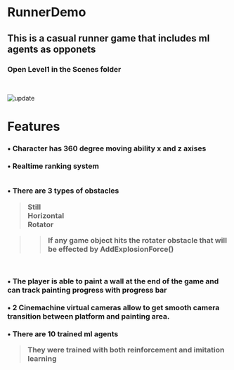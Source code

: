 # RunnerDemo

<h2>This is a casual runner game that includes ml agents as opponets</h2>
<h3>Open Level1 in the Scenes folder</h3> <br>

![update](https://user-images.githubusercontent.com/9268751/111085069-b5c88180-8526-11eb-8c96-76ef7691ebdf.png)


<h1>Features</h1>

 <h3> • Character has 360 degree moving ability x and z axises <br><br>
•  Realtime ranking system <br><br>
 
  • There are 3 types of obstacles <br>
       <blockquote> 
        Still <br>
        Horizontal <br>
        Rotator <br>
        </blockquote> 
         <blockquote> 
          <blockquote> 
    If any game object hits the rotater obstacle that will be effected by AddExplosionForce()<br>
          </blockquote> 
           </blockquote> <br>
         
  • The player is able to paint a wall at the end of the game and can track painting progress with progress bar <br><br>
  • 2 Cinemachine virtual cameras allow to get smooth camera transition between platform and painting area.   <br><br>
  • There are 10 trained ml agents <br>
     <blockquote> 
 They were trained with both reinforcement and imitation learning</h3>
   </blockquote> 
